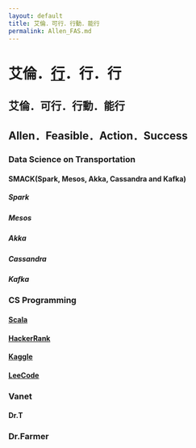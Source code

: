 ```yaml
---
layout: default
title: 艾倫．可行．行動．能行
permalink: Allen_FAS.md
---
```



# 艾倫．[行](http://www.shuowen.org/view/1265)．行．行

## 艾倫．可行．行動．能行
## Allen．Feasible．Action．Success
### Data Science on Transportation

#### SMACK(Spark, Mesos, Akka,  Cassandra and Kafka)
##### Spark
##### Mesos
##### Akka
##### Cassandra
##### Kafka

### CS Programming
#### [Scala](https://docs.scala-lang.org/)
#### [HackerRank](https://www.hackerrank.com/)
#### [Kaggle](https://www.kaggle.com/)
#### [LeeCode](https://leetcode.com/)

###  Vanet
#### Dr.T

### Dr.Farmer
